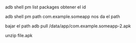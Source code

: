 adb shell pm list packages
  obtener el id

adb shell pm path com.example.someapp
  nos da el path

bajar el path
  adb pull /data/app/com.example.someapp-2.apk


unzip file.apk
